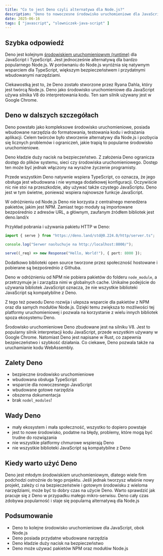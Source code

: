 ```yaml
---
title: "Co to jest Deno czyli alternatywa dla Node.js?"
description: "Deno to nowoczesne środowisko uruchomieniowe dla JavaScript i TypeScript, stworzone przez twórcę Node.js."
date: 2025-06-16
tags: [ "javascript", "slowniczek-java-script" ]
---
```


## Szybka odpowiedź

Deno jest
kolejnym [środowiskiem uruchomieniowym (runtime)](https://zacznijprogramowac.net/slowniczek-javascript/co-to-jest-runtime-w-java-script/)
dla JavaScript i TypeScript. Jest jednocześnie alternatywą dla bardzo popularnego Node.js. W porównaniu do Node.js
wyróżnia się natywnym wsparciem dla TypeScript, większym bezpieczeństwem i przydatnymi wbudowanymi narzędziami.

Ciekawostką jest to, że Deno zostało stworzone przez Ryana Dahla, który jest twórcą Node.js. Deno jako środowisko
uruchomieniowe dla JavaScript używa silnika V8 do interpretowania kodu. Ten sam silnik używany jest w Google Chrome.

## Deno w dalszych szczegółach

Deno powstało jako kompleksowe środowisko uruchomieniowe, posiada wbudowane narzędzia do formatowania,
testowania kodu i wdrażania aplikacji. Celem twórców było stworzenie alternatywy dla Node.js i pozbycia się licznych
problemów i ograniczeń, jakie trapią to popularne środowisko uruchomieniowe.

Deno kładzie duży nacisk na bezpieczeństwo. Z założenia Deno ogranicza dostęp do plików systemu, sieci czy środowiska
uruchomieniowego. Dostęp ten może być jednak włączony na wyraźne życzenie programisty.

Przede wszystkim Deno natywnie wspiera TypeScript, co oznacza, że jego obsługa jest wbudowana i nie wymaga dodatkowej
konfiguracji. Oczywiście nic nie stoi na przeszkodzie, aby używać także czystego JavaScriptu. Deno jest w tym świetne,
ponieważ wspiera najnowsze funkcje JavaScript.

W odróżnieniu od Node.js Deno nie korzysta z centralnego menedżera pakietów, jakim jest NPM. Zamiast tego moduły są
importowane bezpośrednio z adresów URL, a głównym, zaufanym źródłem bibliotek jest deno.land/x

Przykład pobrania i używania pakietu HTTP w Deno:

```typescript
import { serve } from "https://deno.land/std@0.224.0/http/server.ts";

console.log("Serwer nasłuchuje na http://localhost:8000/");

serve((_req) => new Response("Hello, World!"), { port: 8000 });

```

Dodatkowo biblioteki open source tworzone przez społeczność hostowane i pobierane są bezpośrednio z Githuba.

Deno w odróżnieniu od NPM nie pobiera pakietów do folderu `node_module`, a przetrzymuje je i zarządza nimi w globalnych
cache. Unikalne podejście do używania bibliotek JavaScript oznacza, że nie wszystkie biblioteki JavaScript są
kompatybilne z Deno.

Z tego też powodu Deno rozwija i ulepsza wsparcie dla pakietów z NPM oraz dla samych modułów Node.js. Dzięki temu
zwiększa to możliwości tej platformy uruchomieniowej i pozwala na korzystanie z wielu innych bibliotek spoza ekosystemu
Deno.

Środowisko uruchomieniowe Deno zbudowane jest na silniku V8. Jest to popularny silnik interpretacji kodu JavaScript,
przede wszystkim używany w Google Chrome. Natomiast Deno jest napisane w Rust, co zapewnia bezpieczeństwo
i szybkość działania. Co ciekawe, Deno pozwala także na uruchamianie kodu WebAssembly.

## Zalety Deno

- bezpieczne środowisko uruchomieniowe
- wbudowana obsługa TypeScript
- wsparcie dla nowoczesnego JavaScript
- wbudowane gotowe narzędzia
- obszerna dokumentacja
- brak `nodel_modules`!

## Wady Deno

- mały ekosystem i mała społeczność, wszystko to dopiero powstaje
- jest to nowe środowisko, podatne na błędy, problemy, które mogą być trudne do rozwiązania
- nie wszystkie platformy chmurowe wspierają Deno
- nie wszystkie biblioteki JavaScript są kompatybilne z Deno

## Kiedy warto użyć Deno

Deno jest młodym środowiskiem uruchomieniowym, dlatego wiele firm podchodzi ostrożnie do tego projektu. Jeśli jednak
tworzysz właśnie nowy projekt, zależy ci na bezpieczeństwie i gotowym środowisku z wieloma narzędziami, może być to
dobry czas na użycie Deno. Warto sprawdzić jak pracuje się z Deno w przypadku małego mikro-serwisu. Deno cały czas
zdobywa popularność i staje się popularną alternatywą dla Node.js

## Podsumowanie

- Deno to kolejne środowisko uruchomieniowe dla JavaScript, obok Node.js
- Deno posiada przydatne wbudowane narzędzia
- Deno kładzie duży nacisk na bezpieczeństwo
- Deno może używać pakietów NPM oraz modułów Node.js
